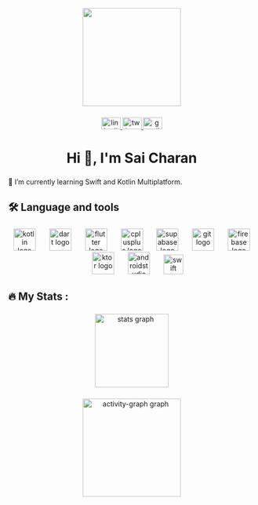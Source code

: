 <div align="center">
  <img height="200" src="https://user-images.githubusercontent.com/74038190/212750672-2f3f2b50-c84f-4ed8-a60a-849ae69ff9df.gif"  />
</div>

###

<div align="center">
  <a href="https://www.linkedin.com/in/sai-charan-n-ab250b22a/" target="_blank">
    <img src="https://raw.githubusercontent.com/maurodesouza/profile-readme-generator/master/src/assets/icons/social/linkedin/default.svg" width="39" height="24" alt="linkedin logo"  />
  </a>
  <a href="https://x.com/saicharan2003" target="_blank">
    <img src="https://raw.githubusercontent.com/maurodesouza/profile-readme-generator/master/src/assets/icons/social/twitter/default.svg" width="39" height="24" alt="twitter logo"  />
  </a>
  <a href="mailto:saicharannallapaneni@gmail.com" target="_blank">
    <img src="https://raw.githubusercontent.com/maurodesouza/profile-readme-generator/master/src/assets/icons/social/gmail/default.svg" width="39" height="24" alt="gmail logo"  />
  </a>
</div>

###

<h1 align="center">Hi 👋, I'm Sai Charan</h1>

###

<p align="left">📖 I’m currently learning Swift and Kotlin Multiplatform.</p>

###

<h2 align="left">🛠 Language and tools</h2>

###

<div align="center">
  <img src="https://skillicons.dev/icons?i=kotlin" height="45" alt="kotlin logo"  />
  <img width="20" />
  <img src="https://skillicons.dev/icons?i=dart" height="45" alt="dart logo"  />
  <img width="20" />
  <img src="https://skillicons.dev/icons?i=flutter" height="45" alt="flutter logo"  />
  <img width="20" />
  <img src="https://skillicons.dev/icons?i=cpp" height="45" alt="cplusplus logo"  />
  <img width="20" />
  <img src="https://skillicons.dev/icons?i=supabase" height="45" alt="supabase logo"  />
  <img width="20" />
  <img src="https://skillicons.dev/icons?i=git" height="45" alt="git logo"  />
  <img width="20" />
  <img src="https://skillicons.dev/icons?i=firebase" height="45" alt="firebase logo"  />
  <img width="20" />
  <img src="https://skillicons.dev/icons?i=ktor" height="45" alt="ktor logo"  />
  <img width="20" />
  <img src="https://skillicons.dev/icons?i=androidstudio" height="45" alt="androidstudio logo"  />
  <img width="20" />
  <img src="https://skillicons.dev/icons?i=swift" height="40" alt="swift logo"  />
</div>

###

<h2 align="left">🔥   My Stats :</h2>

###

<div align="center">
  <img src="https://github-readme-stats.vercel.app/api?username=sai-charan2003&hide_title=false&hide_rank=false&show_icons=true&include_all_commits=true&count_private=true&disable_animations=false&theme=github_dark&locale=en&hide_border=false&order=1" height="150" alt="stats graph"  />
</div>

###

<div align="center">
  <img src="https://github-readme-activity-graph.vercel.app/graph?username=sai-charan2003&radius=16&theme=nord&area=true&order=5" height="200" alt="activity-graph graph"  />
</div>

